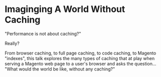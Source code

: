 # Imaginging A World Without Caching

"Performance is not about caching?"

Really?

From browser caching, to full page caching, to code caching, to Magento "indexes", this talk explores the many types of caching that at play when serving a Magento web page to a user's browser and asks the question... "What would the world be like, without any caching?"
